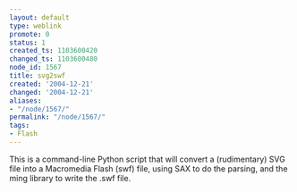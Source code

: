 ```yaml
---
layout: default
type: weblink
promote: 0
status: 1
created_ts: 1103600420
changed_ts: 1103600480
node_id: 1567
title: svg2swf
created: '2004-12-21'
changed: '2004-12-21'
aliases:
- "/node/1567/"
permalink: "/node/1567/"
tags:
- Flash
---
```

This is a command-line Python script that will convert a (rudimentary) SVG file into a Macromedia Flash (swf) file, using SAX to do the parsing, and the ming library to write the .swf file.
